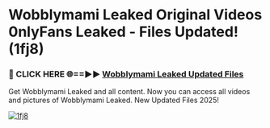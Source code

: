 # Wobblymami Leaked Original Videos 0nlyFans Leaked - Files Updated! (1fj8)

<h3>🔴 CLICK HERE 🌐==►► <a href="https://tinyurl.com/ehrbuxhb" rel="nofollow">Wobblymami Leaked Updated Files</a></h3>

Get Wobblymami Leaked and all content. Now you can access all videos and pictures of Wobblymami Leaked. New Updated Files 2025!

[![1fj8](https://i.imgur.com/lVYEuWS.gif)](https://tinyurl.com/ehrbuxhb)
